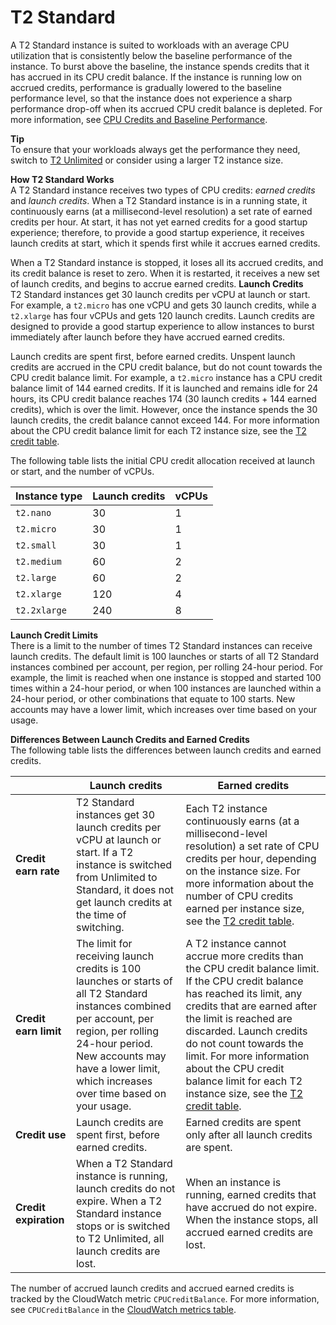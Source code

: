 # T2 Standard<a name="t2-std"></a>

A T2 Standard instance is suited to workloads with an average CPU utilization that is consistently below the baseline performance of the instance\. To burst above the baseline, the instance spends credits that it has accrued in its CPU credit balance\. If the instance is running low on accrued credits, performance is gradually lowered to the baseline performance level, so that the instance does not experience a sharp performance drop\-off when its accrued CPU credit balance is depleted\. For more information, see [CPU Credits and Baseline Performance](t2-credits-baseline-concepts.md)\.

**Tip**  
To ensure that your workloads always get the performance they need, switch to [T2 Unlimited](t2-unlimited.md) or consider using a larger T2 instance size\.

**How T2 Standard Works**  
A T2 Standard instance receives two types of CPU credits: *earned credits* and *launch credits*\. When a T2 Standard instance is in a running state, it continuously earns \(at a millisecond\-level resolution\) a set rate of earned credits per hour\. At start, it has not yet earned credits for a good startup experience; therefore, to provide a good startup experience, it receives launch credits at start, which it spends first while it accrues earned credits\.

When a T2 Standard instance is stopped, it loses all its accrued credits, and its credit balance is reset to zero\. When it is restarted, it receives a new set of launch credits, and begins to accrue earned credits\.
<a name="launch-credits"></a>
**Launch Credits**  
T2 Standard instances get 30 launch credits per vCPU at launch or start\. For example, a `t2.micro` has one vCPU and gets 30 launch credits, while a `t2.xlarge` has four vCPUs and gets 120 launch credits\. Launch credits are designed to provide a good startup experience to allow instances to burst immediately after launch before they have accrued earned credits\.

Launch credits are spent first, before earned credits\. Unspent launch credits are accrued in the CPU credit balance, but do not count towards the CPU credit balance limit\. For example, a `t2.micro` instance has a CPU credit balance limit of 144 earned credits\. If it is launched and remains idle for 24 hours, its CPU credit balance reaches 174 \(30 launch credits \+ 144 earned credits\), which is over the limit\. However, once the instance spends the 30 launch credits, the credit balance cannot exceed 144\. For more information about the CPU credit balance limit for each T2 instance size, see the [T2 credit table](t2-credits-baseline-concepts.md#t2-credit-table)\.

The following table lists the initial CPU credit allocation received at launch or start, and the number of vCPUs\.


|  Instance type  |  Launch credits  |  vCPUs  | 
| --- | --- | --- | 
|  `t2.nano`  |  30  |  1  | 
|  `t2.micro`  |  30  |  1  | 
|  `t2.small`  |  30  |  1  | 
|  `t2.medium`  |  60  |  2  | 
|  `t2.large`  |  60  |  2  | 
|  `t2.xlarge`  |  120  |  4  | 
|  `t2.2xlarge`  |  240  |  8  | 

**Launch Credit Limits**  
There is a limit to the number of times T2 Standard instances can receive launch credits\. The default limit is 100 launches or starts of all T2 Standard instances combined per account, per region, per rolling 24\-hour period\. For example, the limit is reached when one instance is stopped and started 100 times within a 24\-hour period, or when 100 instances are launched within a 24\-hour period, or other combinations that equate to 100 starts\. New accounts may have a lower limit, which increases over time based on your usage\.

**Differences Between Launch Credits and Earned Credits**  
The following table lists the differences between launch credits and earned credits\.


|   |  Launch credits  |  Earned credits  | 
| --- | --- | --- | 
|  **Credit earn rate**  | T2 Standard instances get 30 launch credits per vCPU at launch or start\. If a T2 instance is switched from Unlimited to Standard, it does not get launch credits at the time of switching\. |  Each T2 instance continuously earns \(at a millisecond\-level resolution\) a set rate of CPU credits per hour, depending on the instance size\. For more information about the number of CPU credits earned per instance size, see the [T2 credit table](t2-credits-baseline-concepts.md#t2-credit-table)\.  | 
|  **Credit earn limit**  | The limit for receiving launch credits is 100 launches or starts of all T2 Standard instances combined per account, per region, per rolling 24\-hour period\. New accounts may have a lower limit, which increases over time based on your usage\.  |  A T2 instance cannot accrue more credits than the CPU credit balance limit\. If the CPU credit balance has reached its limit, any credits that are earned after the limit is reached are discarded\. Launch credits do not count towards the limit\. For more information about the CPU credit balance limit for each T2 instance size, see the [T2 credit table](t2-credits-baseline-concepts.md#t2-credit-table)\.  | 
|  **Credit use**  | Launch credits are spent first, before earned credits\.  |  Earned credits are spent only after all launch credits are spent\.  | 
|  **Credit expiration**  |  When a T2 Standard instance is running, launch credits do not expire\. When a T2 Standard instance stops or is switched to T2 Unlimited, all launch credits are lost\.  |  When an instance is running, earned credits that have accrued do not expire\. When the instance stops, all accrued earned credits are lost\.  | 

The number of accrued launch credits and accrued earned credits is tracked by the CloudWatch metric `CPUCreditBalance`\. For more information, see `CPUCreditBalance` in the [CloudWatch metrics table](t2-instances-monitoring-cpu-credits.md#t2-CW-metrics-table)\.